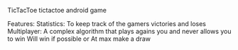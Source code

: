 TicTacToe
tictactoe android game

Features:
  Statistics:
    To keep track of the gamers victories and loses
  Multiplayer:
    A complex algorithm that plays agains you and never allows you to win
      Will win if possible 
      or
      At max make a draw
